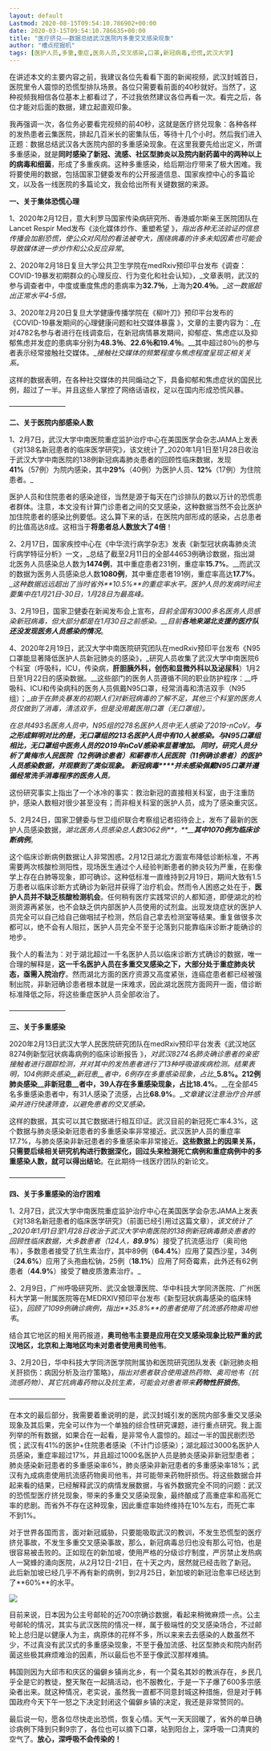 ```yaml
---
layout: default
Lastmod: 2020-08-15T09:54:10.786902+00:00
date: 2020-03-15T09:54:10.786635+00:00
title: "医疗挤兑——数据总结武汉医院内多重交叉感染现象"
author: "槽点挖掘机"
tags: [医护人员,多重,重症,医务人员,交叉感染,口罩,新冠病毒,恐慌,武汉大学]
---
```


在讲述本文的主要内容之前，我建议各位先看看下面的新闻视频，武汉封城首日，医院里令人震惊的恐慌型排队场景。各位只需要看前面的40秒就好。当然了，这种视频我相信各位基本上都看过了，不过我依然建议各位再看一次。看完之后，各位才能对后面的数据，建立起直观印象。

我再强调一次，各位务必要看完视频的前40秒，这就是医疗挤兑现象：各种各样的发热患者云集医院，排起几百米长的密集队伍，等待十几个小时。然后我们进入正题：数据总结武汉各大医院内部的多重感染现象。在这里我要先给出定义，所谓多重感染，就是**同时感染了新冠、流感、社区型肺炎以及院内耐药菌中的两种以上的病毒和细菌**，形成了多重疾病。这种多重感染，给后期治疗带来了极大困难。我将要使用的数据，包括国家卫健委发布的公开报道信息、国家疾控中心的多篇论文，以及各一线医院的多篇论文，我会给出所有关键数据的来源。

**一、关于集体恐慌心理**  

1、2020年2月12日，意大利罗马国家传染病研究所、香港威尔斯亲王医院团队在Lancet Respir Med发布《淡化媒体炒作、重塑希望 》，_指出各种无法验证的信息传播会加剧恐慌，使公众对风险的看法被夸大，围绕病毒的许多未知因素也可能会导致媒体进一步炒作和公众反应异常_。 

2、2020年2月18日复旦大学公共卫生学院在medRxiv预印平台发布《调查：COVID-19暴发初期群众的心理反应、行为变化和社会认知》，_文章表明，武汉的参与调查者中，中度或重度焦虑的患病率为**32.7％**，上海为**20.4％**。__这一数据超出正常水平4-5倍。_

3、2020年2月20日复旦大学健康传播学院在《柳叶刀》预印平台发布的《COVID-19暴发期间的心理健康问题和社交媒体暴露 》，文章的主要内容为：_在对4782名参与者进行在线调查后，在新冠病情暴发期间，抑郁症、焦虑症以及抑郁焦虑并发症的患病率分别为**48.3％**、**22.6％**和**19.4％**。__其中超过80％的参与者表示经常接触社交媒体。__接触社交媒体的频繁程度与焦虑程度呈现正相关关系。_

这样的数据表明，在各种社交媒体的共同煽动之下，具备抑郁和焦虑症状的国民比例，超过了一半。并且这些人掌控了网络话语权，足以在国内形成恐慌风暴。

————————  

**二、关于医院内部感染人数**  

1、2月7日，武汉大学中南医院重症监护治疗中心在美国医学会杂志JAMA上发表《对138名新冠患者的临床医学研究》，该文统计了_2020年1月1日至1月28日收治于武汉大学中南医院的138例新冠病毒肺炎患者的回顾性临床数据，发现 **41%**（57例）为院内感染，其中**29%**（40例）为医护人员、**12%**（17例）为住院患者。_

医护人员和住院患者的感染途径，当然是源于每天在门诊排队的数以万计的恐慌患者群体。注意，本文没有计算门诊患者之间的交叉感染，这种数据当然不会比医护加住院患者的感染比例要低。这么算下来的话，在医院内部形成的感染，占总患者的比值高达8成。这相当于**将患者总人数放大了4倍**！

2、2月17日，国家疾控中心在《中华流行病学杂志》发表《新型冠状病毒肺炎流行病学特征分析》一文，_总结了截至2月11日的全部44653例确诊数据，指出湖北医务人员感染总人数为**1474例**，其中重症患者231例，重症率**15.7%**。__而武汉的数据为医务人员感染总人数**1080例**，其中重症患者191例，重症率高达**17.7%**。__这种数据远远超出了当时省外**10.5%**的重症率水平。医护人员的发病时间主要集中在1月21日-30日，1月28日为最高峰。_

3、2月19日，国家卫健委在新闻发布会上宣布，_目前全国有3000多名医务人员感染新冠病毒，但大部分都是在1月30日之前感染。__目前**各地来湖北支援的医疗队还没发现医务人员感染的情况**_。

4、2020年2月19日，武汉大学中南医院研究团队在medRxiv预印平台发布《N95口罩能显著降低医护人员新冠肺炎的感染》，_研究人员收集了武汉大学中南医院6个科室（呼吸科，ICU，传染病，**肝胆胰外科，创伤和显微外科以及泌尿科**）1月2日至1月22日的感染数据。__这些部门的医务人员遵循不同的职业防护程序：__呼吸科、ICU和传染病科的医务人员佩戴N95口罩，经常消毒和清洁双手（N95组）；__由于在肺炎暴发的初期人们对新冠病毒的了解不足，其他三个科室的医务人员仅做到了消毒，清洁双手，但是没用戴医用口罩（无口罩组）。_

_在总共493名医务人员中，N95组的278名医护人员中无人感染了2019-nCoV。__与之形成鲜明对比的是，无口罩组的213名医护人员中有10人被感染。__与N95口罩组相比，无口罩组中医务人员的2019年nCoV感染率显著增加。__ 同时，研究人员分析了黄梅市人民医院（12例确诊患者）和蕲春市人民医院（11例确诊患者）的医护人员感染数据，并观察到了类似现象。__ **新冠病毒****并未感染佩戴N95口罩并遵循经常洗手消毒程序的医务人员**。_

这份研究事实上指出了一个冰冷的事实：救治新冠的直接相关科室，由于注重防护，感染人数相对很少甚至没有；而非相关科室的医护人员，成为了感染重灾区。

5、2月24日，国家卫健委与世卫组织联合考察组记者招待会上，发布了最新的医护人员感染数据，_湖北医务人员感染总人数3062例**，**__**其中1070例为临床诊断病例**_。

这个临床诊断病例数据让人非常困惑。2月12日湖北方面宣布降低诊断标准，不再需要两次核酸检测阳性，现场医生通过个人经验判断患者的肺炎较为严重，在影像学上存在白肺等现象，即可确诊。这种低标准一直维持到2月19日，期间大致有1.5万患者以临床诊断方式确诊为新冠并获得了治疗机会。然而令人困惑之处在于，**医护人员并不缺乏核酸检测机会**。任何稍有医疗实践常识的人都知道，即便湖北的检测资源再紧张，也不会缺乏供内部医护人员使用的试剂盒。出现发烧症状的医护人员完全可以自己给自己做咽拭子检测，然后自己拿去检测室等结果。重复做很多次都可以，绝不会有人阻拦，医护人员完全不至于沦落到只能靠临床诊断才能确诊的地步。

我个人的看法为：对于湖北超过一千名医护人员以临床诊断方式确诊的数据，唯一合理的解释是，**这一千名医护人员在多重交叉感染之下，大部分处于重症肺炎状态，亟需入院治疗**。然而湖北方面的医疗资源又高度紧张，连癌症患者都已经被强制出院，非新冠确诊患者根本就是一床难求，因此湖北医院方面网开一面，借诊断标准降低之际，将这些重症医护人员全部收治了。  

————————  

**三、关于多重感染**  

2020年2月13日武汉大学人民医院研究团队在medRxiv预印平台发表《武汉地区8274例新型冠状病毒病例的临床诊断报告 》，_对武汉8274名肺炎确诊患者的亲密接触者进行跟踪检测，并对其中的发热患者进行了13种呼吸道疾病检测。结果表明，104例肺炎感染__新冠患__者中，6例存在多重感染现象，占比__**5.8%**__。212例肺炎感染__非新冠患__者中，39人存在多重感染现象，占比__**1**__**8.4%**__。__在全部45名多重感染患者中，有31人感染了流感，占比**68.9%**。__文章建议注意治疗合并感染并进行快速筛查，以避免患者的交叉感染。_ 

这样的数据，其实可以其它数据进行相互印证。武汉目前的新冠死亡率4.3%，这个数据与肺炎感染新冠患者的多重感染率非常接近。武汉医护人员的重症率17.7%，与肺炎感染非新冠患者的多重感染率非常接近。**这些数据上的因果关系，只需要后续相关研究机构进行数据深化，回过头来检测死亡病例和重症病例中的多重感染人数，就可以得出结论**。在此期待一线医疗团队的新论文。

————————

**四、关于多重感染的治疗困难**

1、2月7日，武汉大学中南医院重症监护治疗中心在美国医学会杂志JAMA上发表《对138名新冠患者的临床医学研究》（前面已经引用过这篇文章），_该文统计了_2020年1月1日至1月28日收治于武汉大学中南医院的138例新冠病毒肺炎患者的回顾性临床数据，_大多数患者（124人，_**_89.9%_**_）接受了抗流感治疗（奥司他韦），多数患者接受了抗生素治疗，其中89例（__**64.4%**__）应用了莫西沙星，34例（__**24.6%**__）应用了头孢曲松钠，25例（__**18.1%**__）应用了阿奇霉素，此外还有62例患者（__**44.9%**__）接受了糖皮质激素治疗。_

2、2月9日，广州呼吸研究所、武汉金银潭医院、华中科技大学同济医院、广州医科大学第一附属医院等在MEDRXIV预印平台发布《新型冠状病毒感染的临床特征》，_回顾了1099例确诊病例，指出**35.8%**的患者使用了抗流感药物奥司他韦_。

结合其它地区的相关用药报道，**奥司他韦主要是应用在交叉感染现象比较严重的武汉地区，北京和上海地区均未对患者使用奥司他韦**。  

3、2月20日，华中科技大学同济医学院附属协和医院研究团队发表《新冠肺炎相关肝损伤：病因分析及治疗策略》，_指出对患者联合使用退热药物、奥司他韦（抗流感药物）、其它抗病毒药物以及抗生素，可能会对患者带来**药物性肝损伤**_。

————————  

在本文的最后部分，我需要着重说明的是，武汉封城引发的医院内部多重交叉感染现象及其后果，完全可以作为一个单独的综合性研究课题，进行重点研究。我上面列举的所有数据，如果合在一起看，是非常令人震惊的。超过一半的国民剧烈恐慌；武汉有41%的医护+住院患者感染（不计门诊感染）；湖北超过3000名医护人员感染，重症率超过17%，并且超过1000名医护人员是肺炎感染非新冠型患者；肺炎感染新冠患者的多重感染率6%，肺炎感染非新冠患者的多重感染率18%；武汉有九成病患使用抗流感药物奥司他韦，并可能带来药物肝损伤。将这些数据合并起来看的结果，已经解释武汉的病情发展数据，与省外数据完全不同的问题：武汉的恐慌型医疗挤兑现象，带来的多重交叉感染现象，最终酿成了高重症率和高死亡率的悲剧。而省外不存在这种现象，因此重症率始终维持在10%左右，而死亡率不到1%。

对于世界各国而言，面对新冠威胁，只要能吸取武汉的教训，不发生恐慌型的医疗挤兑事故，不发生多重交叉感染事故，那么，新冠病毒总归也没有那么可怕，也是很容易被击败的。正如现在的新加坡，使用严格的分级诊疗制度，严厉禁止发热病人一窝蜂的涌向医院，从2月12日-21日，在十天之内，居然就已经击败了新冠。此后新加坡已经几乎不再有新的病例，到2月25日，新加坡的新冠治愈率已经达到了**60%**的水平。  

![](https://images.weserv.nl/?url=https%3A//mmbiz.qpic.cn/mmbiz_png/m312mfLHFZpOw60OR5SibUyoSpGybDmqMVFMd0SHuraUDIMRcFG00RxOZZVfEZnibqUyichORNic17JQ8CQxNGGODA/640%3Fwx_fmt%3Dpng)

目前来说，日本因为公主号邮轮的近700宗确诊数据，看起来稍微麻烦一点。公主号邮轮的情况，其实与武汉医院的情况一样，属于极端性的交叉感染场合，不过邮轮上总归是以健康人为主，病原体的花样不多，所以来来去去感染的人数虽然不少，不过真没有武汉式的多重感染现象，不至于叠加流感、社区型肺炎和院内耐药菌这些极其麻烦难治的因素，所以最后也不至于像武汉那样难搞。

韩国则因为大邱市和庆区的偏僻乡镇尚北乡，有一个莫名其妙的教派存在，乡民几乎全是它的教徒，整天聚在一起搞活动，也不服教化，于是一下子爆了600多宗感染者出来。就这种情况，老实说，虽然我一直都不同意封城这种措施，但是对于韩国政府今天下午一怒之下决定封闭这个偏僻乡镇的决定，我还是非常赞同的。

最后说一句，愿各位尽快走出恐慌，恢复心情。天气一天天回暖了，省外的单日确诊病例下降到只剩9宗了，各位也可以摘下口罩，站到阳台上，深呼吸一口清爽的空气了。**放心，深呼吸不会传染的！**

